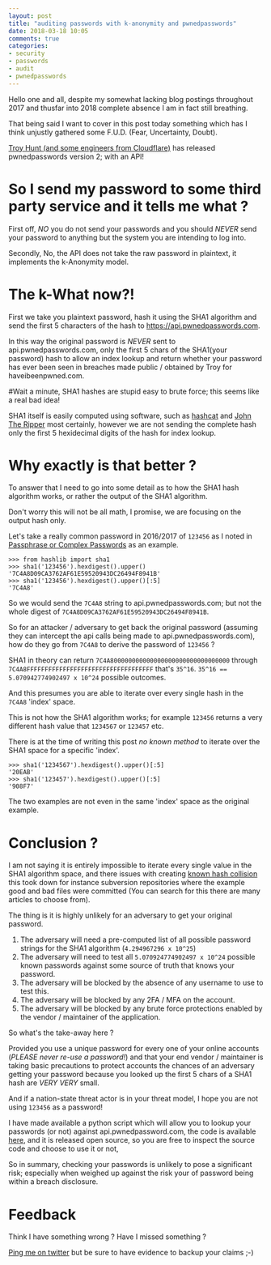 ```yaml
---
layout: post
title: "auditing passwords with k-anonymity and pwnedpasswords"
date: 2018-03-18 10:05
comments: true
categories:
- security
- passwords
- audit
- pwnedpasswords
---
```


Hello one and all, despite my somewhat lacking blog postings throughout 2017 and thusfar into 2018 complete absence I am in fact still breathing.

That being said I want to cover in this post today something which has I think unjustly gathered some F.U.D. (Fear, Uncertainty, Doubt).

[Troy Hunt (and some engineers from Cloudflare)](https://www.troyhunt.com/ive-just-launched-pwned-passwords-version-2/) has released pwnedpasswords version 2; with an API!

# So I send my password to some third party service and it tells me what ?

First off, *NO* you do not send your passwords and you should *NEVER* send your password to anything but the system you are intending to log into.

Secondly, No, the API does not take the raw password in plaintext, it implements the k-Anonymity model.

# The k-What now?!

First we take you plaintext password, hash it using the SHA1 algorithm and send the first 5 characters of the hash to https://api.pwnedpasswords.com.

In this way the original password is *NEVER* sent to api.pwnedpasswords.com, only the first 5 chars of the SHA1(your password) hash to allow an index lookup and return whether your password has ever been seen in breaches made public / obtained by Troy for haveibeenpwned.com.

#Wait a minute, SHA1 hashes are stupid easy to brute force; this seems like a real bad idea!

SHA1 itself is easily computed using software, such as [hashcat](https://hashcat.net/hashcat/) and [John The Ripper](http://www.openwall.com/john/) most certainly, however we are not sending the complete hash only the first 5 hexidecimal digits of the hash for index lookup.

# Why exactly is that better ?

To answer that I need to go into some detail as to how the SHA1 hash algorithm works, or rather the output of the SHA1 algorithm.

Don't worry this will not be all math, I promise, we are focusing on the output hash only.

Let's take a really common password in 2016/2017 of `123456` as I noted in [Passphrase or Complex Passwords](https://blog.oneiroi.co.uk/passwords/security/something-you-know/passphrase-or-complex-passwords/) as an example.

```
>>> from hashlib import sha1
>>> sha1('123456').hexdigest().upper()
'7C4A8D09CA3762AF61E59520943DC26494F8941B'
>>> sha1('123456').hexdigest().upper()[:5]
'7C4A8'
```

So we would send the `7C4A8` string to api.pwnedpasswords.com; but not the whole digest of `7C4A8D09CA3762AF61E59520943DC26494F8941B`. 

So for an attacker / adversary to get back the original password (assuming they can intercept the api calls being made to api.pwnedpasswords.com), how do they go from `7C4A8` to derive the password of `123456` ?

SHA1 in theory can return `7C4A800000000000000000000000000000000` through `7C4A8FFFFFFFFFFFFFFFFFFFFFFFFFFFFFFFFFFF` that's `35^16`.
`35^16 == 5.070942774902497 x 10^24` possible outcomes.

And this presumes you are able to iterate over every single hash in the `7C4A8` 'index' space.

This is not how the SHA1 algorithm works; for example `123456` returns a very different hash value that `1234567` or `123457` etc. 

There is at the time of writing this post *no known method* to iterate over the SHA1 space for a specific 'index'.

```
>>> sha1('1234567').hexdigest().upper()[:5]
'20EAB'
>>> sha1('123457').hexdigest().upper()[:5]
'908F7'
```

The two examples are not even in the same 'index' space as the original example.

# Conclusion ?

I am not saying it is entirely impossible to iterate every single value in the SHA1 algorithm space, and there issues with creating [known hash collision](https://shattered.io) this took down for instance subversion repositories where the example good and bad files were committed (You can search for this there are many articles to choose from).

The thing is it is highly unlikely for an adversary to get your original password.

1. The adversary will need a pre-computed list of all possible password strings for the SHA1 algorithm (`4.294967296 x 10^25`)
2. The adversary will need to test all `5.070924774902497 x 10^24` possible known passwords against some source of truth that knows your password.
3. The adversary will be blocked by the absence of any username to use to test this.
4. The adversary will be blocked by any 2FA / MFA on the account.
5. The adversary will be blocked by any brute force protections enabled by the vendor / maintainer of the application.

So what's the take-away here ? 

Provided you use a unique password for every one of your online accounts (*PLEASE never re-use a password!*) and that your end vendor / maintainer is taking basic precautions to protect accounts the chances of an adversary getting your password because you looked up the first 5 chars of a SHA1 hash are *VERY VERY* small.

And if a nation-state threat actor is in your threat model, I hope you are not using `123456` as a password!

I have made available a python script which will allow you to lookup your passwords (or not) against api.pwnedpassword.com, the code is available [here](https://github.com/Oneiroi/sysadmin/tree/master/security/pwnedpassword), and it is released open source, so you are free to inspect the source code and choose to use it or not,

So in summary, checking your passwords is unlikely to pose a significant risk; especially when weighed up against the risk your of password being within a breach disclosure.

# Feedback

Think I have something wrong ? Have I missed something ? 

[Ping me on twitter](https://twitter.com/icleus) but be sure to have evidence to backup your claims ;-) 

